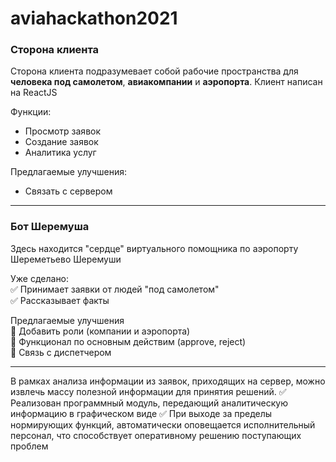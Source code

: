 # aviahackathon2021

### Сторона клиента
Сторона клиента подразумевает собой рабочие пространства для **человека под самолетом**, **авиакомпании** и **аэропорта**.
Клиент написан на ReactJS

Функции:
- Просмотр заявок
- Создание заявок
- Аналитика услуг

Предлагаемые улучшения:
- Связать с сервером

---
### Бот Шеремуша

Здесь находится "сердце" виртуального помощника по аэропорту Шереметьево Шеремуши

Уже сделано:    
:white_check_mark: Принимает заявки от людей "под самолетом"    
:white_check_mark: Рассказывает факты    

Предлагаемые улучшения    
:black_square_button: Добавить роли (компании и аэропорта)    
:black_square_button: Функционал по основным действим (approve, reject)    
:black_square_button: Связь с диспетчером    

---
В рамках анализа информации из заявок, приходящих на сервер, можно извлечь массу полезной информации для принятия решений. 
:white_check_mark: Реализован программный модуль, передающий аналитическую информацию в графическом виде
:white_check_mark: При выходе за пределы нормирующих функций, автоматически оповещается исполнительный персонал, что способствует оперативному решению поступающих проблем
